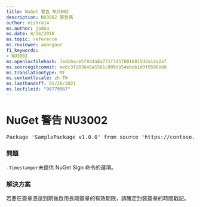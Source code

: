 ```yaml
---
title: NuGet 警告 NU3002
description: NU3002 警告碼
author: mishra14
ms.author: jodou
ms.date: 8/16/2018
ms.topic: reference
ms.reviewer: anangaur
f1_keywords:
- NU3002
ms.openlocfilehash: 7edc6ace5f8d4a8a771f345f0018815dda14a2a7
ms.sourcegitcommit: ee6c3f203648a5561c809db54ebeb1d0f0598b68
ms.translationtype: MT
ms.contentlocale: zh-TW
ms.lasthandoff: 01/26/2021
ms.locfileid: "98779967"
---
```

# <a name="nuget-warning-nu3002"></a>NuGet 警告 NU3002

<pre>Package 'SamplePackage v1.0.0' from source 'https://contoso.com/index.json': The '-Timestamper' option was not provided. The signed package will not be timestamped. To learn more about this option, please visit https://docs.nuget.org/docs/reference/command-line-reference.</pre>

### <a name="issue"></a>問題

`-Timestamper`未提供 NuGet Sign 命令的選項。


### <a name="solution"></a>解決方案

若要在簽章憑證到期後啟用長期簽章的有效期限，請確定封裝簽章的時間戳記。



